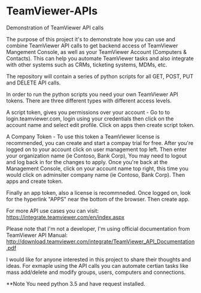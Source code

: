 # TeamViewer-APIs
Demonstration of TeamViewer API calls 

The purpose of this project it's to demonstrate how you can use and combine TeamViewer API calls to get backend access of TeamViewer Mangement Console, as well as your TeamViewer Account (Computers & Contacts). This can help you automate TeamViewer tasks and also integrate with other systems such as CRMs, ticketing systems, MDMs, etc. 

The repository will contain a series of python scripts for all GET, POST, PUT and DELETE API calls.  

In order to run the python scripts you need your own TeamViewer API tokens. There are three different types with different access levels. 

A script token, gives you permissions over your account - Go to to login.teamviewer.com, login using your credentials then click on the account name and select edit profile. Click on apps then create script token. 

A Company Token - To use this token a TeamViewer license is recommended, you can create and start a compay trial for free. After you're logged on to your account click on user management top left. Then enter your organization name (ie Contoso, Bank Corp), You may need to logout and log back in for the changes to apply. Once you're back at the Management Console, click on your account name top right, this time you would click on adminsiter company name (ie Contoso, Bank Corp). Then apps and create token.

Finally an app token, also a license is recommneded. Once logged on, look for the hyperlink "APPS" near the bottom of the browser. Then create app. 

For more API use cases you can visit: 
https://integrate.teamviewer.com/en/index.aspx

Please note that I'm not a developer, I'm using official documentation from TeamViewer API Manual:
http://download.teamviewer.com/integrate/TeamViewer_API_Documentation.pdf

I would like for anyone interested in this project to share their thoughts and ideas. For exmaple using the API calls you can automate certian tasks like mass add/delete and modify groups, users, computers and connections.


**Note You need python 3.5 and have request installed. 
